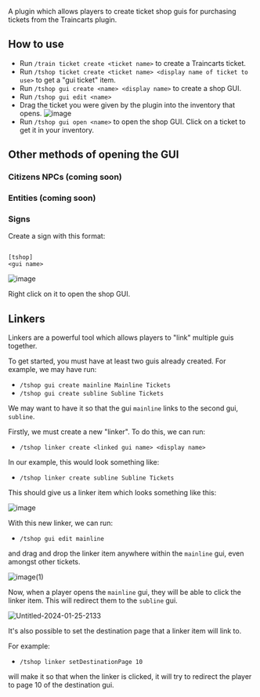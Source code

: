 A plugin which allows players to create ticket shop guis for purchasing tickets from the Traincarts plugin.

## How to use
- Run `/train ticket create <ticket name>` to create a Traincarts ticket.
- Run `/tshop ticket create <ticket name> <display name of ticket to use>` to get a "gui ticket" item.
- Run `/tshop gui create <name> <display name>` to create a shop GUI.
- Run `/tshop gui edit <name>`
- Drag the ticket you were given by the plugin into the inventory that opens.
 ![image](https://github.com/DNAmaster10/TraincartsTicketShop/assets/67452089/20acf26a-fb5d-461c-bbb6-c840e0ecd0b9)
- Run `/tshop gui open <name>` to open the shop GUI. Click on a ticket to get it in your inventory.

## Other methods of opening the GUI
### Citizens NPCs (coming soon)
### Entities (coming soon)
### Signs
Create a sign with this format:
```

[tshop]
<gui name>

```
![image](https://github.com/DNAmaster10/TraincartsTicketShop/assets/67452089/8a287820-3aab-4e71-ae9a-40ebfc168b81)

Right click on it to open the shop GUI.

## Linkers
Linkers are a powerful tool which allows players to "link" multiple guis together.

To get started, you must have at least two guis already created. For example, we may have run:
- `/tshop gui create mainline Mainline Tickets`
- `/tshop gui create subline Subline Tickets`

We may want to have it so that the gui `mainline` links to the second gui, `subline`.

Firstly, we must create a new "linker". To do this, we can run:
- `/tshop linker create <linked gui name> <display name>`

In our example, this would look something like:
- `/tshop linker create subline Subline Tickets`

This should give us a linker item which looks something like this:

![image](https://github.com/DNAmaster10/TraincartsTicketShop/assets/44494235/92f18aec-fd6f-446b-8475-ee71d26646e3)

With this new linker, we can run:
- `/tshop gui edit mainline`
  
and drag and drop the linker item anywhere within the `mainline` gui, even amongst other tickets.

![image(1)](https://github.com/DNAmaster10/TraincartsTicketShop/assets/44494235/ad39b4f3-5caa-436d-a124-69a82d72a48a)

Now, when a player opens the `mainline` gui, they will be able to click the linker item. This will redirect them to the `subline` gui.

![Untitled-2024-01-25-2133](https://github.com/DNAmaster10/TraincartsTicketShop/assets/44494235/bea04e28-cb23-4448-9102-7a74238354cd)

It's also possible to set the destination page that a linker item will link to.

For example:
- `/tshop linker setDestinationPage 10`
  
will make it so that when the linker is clicked, it will try to redirect the player to page 10 of the destination gui.






